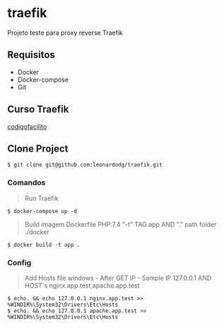 # traefik
Projeto teste para proxy reverse Traefik

## Requisitos
- Docker 
- Docker-compose
- Git

## Curso Traefik 
[codigofacilito](https://codigofacilito.com/cursos/traefik)

## Clone Project 
```console
$ git clone git@github.com:leonardodg/traefik.git
```

### Comandos

> Run Traefik
```console
$ docker-compose up -d
```

> Build imagem Dockerfile PHP:7.4
  "-t" TAG app  AND "." path folder ./docker
```console
$ docker build -t app . 
```


### Config

> Add Hosts file windows - After GET IP - Sample IP 127.0.0.1 AND HOST`s nginx.app.test,apache.app.test
```console
$ echo. && echo 127.0.0.1 nginx.app.test >> %WINDIR%\System32\Drivers\Etc\Hosts
$ echo. && echo 127.0.0.1 apache.app.test >> %WINDIR%\System32\Drivers\Etc\Hosts
```